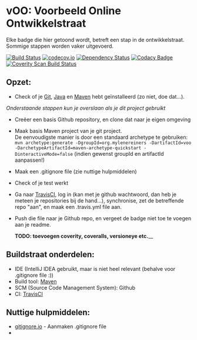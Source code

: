 # vOO: Voorbeeld Online Ontwikkelstraat

Elke badge die hier getoond wordt, betreft een stap in de ontwikkelstraat. Sommige stappen worden vaker uitgevoerd.

[![Build Status](https://travis-ci.org/mylene/vOO.svg?branch=master)](https://travis-ci.org/mylene/vOO)
[![codecov.io](https://codecov.io/github/mylene/vOO/coverage.svg?branch=master)](https://codecov.io/github/mylene/vOO?branch=master)
[![Dependency Status](https://www.versioneye.com/user/projects/56cdb9cd6b21e5003d474261/badge.svg?style=flat)](https://www.versioneye.com/user/projects/56cdb9cd6b21e5003d474261)
[![Codacy Badge](https://api.codacy.com/project/badge/grade/e8a7d768196d48739b5b84c7560ece68)](https://www.codacy.com/app/mylenereiners/vOO)
<a href="https://scan.coverity.com/projects/mylene-voo"><img alt="Coverity Scan Build Status" src="https://img.shields.io/coverity/scan/8052.svg"/></a> 

## Opzet:

* Check of je [Git], [Java] en [Maven] hebt geïnstalleerd (zo niet, doe dat...).

*Onderstaande stappen kun je overslaan als je dit project gebruikt*

* Creëer een basis Github repository, en clone dat naar je eigen omgeving
* Maak basis Maven project van je git project.    
    De eenvoudigste manier is door een standaard archetype te gebruiken: 
    `mvn archetype:generate -DgroupId=org.mylenereiners -DartifactId=voo -DarchetypeArtifactId=maven-archetype-quickstart -DinteractiveMode=false`
    (indien gewenst groupId en artifactId aanpassen!)
* Maak een .gitignore file (zie nuttige hulpmiddelen) 
* Check of je test werkt
* Ga naar [TravisCI], log in (kan met je github wachtwoord, dan heb je meteen je repositories bij de hand...), synchronise, zet de betreffende repo "aan", en maak een .travis.yml file aan.
* Push die file naar je Github repo, en vergeet de badge niet toe te voegen aan je readme.
   
   __TODO: toevoegen coverity, coveralls, versioneye etc.____
   
## Buildstraat onderdelen:    

* IDE (IntelliJ IDEA gebruikt, maar is niet heel relevant (behalve voor .gitignore file :))
* Build tool: [Maven]
* SCM (Source Code Management System): Github
* CI: [TravisCI]



##  Nuttige hulpmiddelen:

* [gitignore.io] - Aanmaken .gitignore file
*   
   
   
   
   
   


<!--- Links -->
[gitignore.io]: http://gitignore.io/
[TravisCI]: http://travisci.org/
[Git]: http://git-scm.com/
[Java]: http://www.oracle.com/technetwork/java/index.html
[Maven]: http://maven.apache.org/
